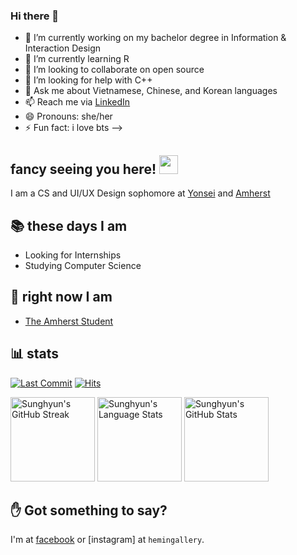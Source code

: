 ### Hi there 👋

- 🔭 I’m currently working on my bachelor degree in Information & Interaction Design
- 🌱 I’m currently learning R
- 👯 I’m looking to collaborate on open source
- 🤔 I’m looking for help with C++
- 💬 Ask me about Vietnamese, Chinese, and Korean languages
- 📫 Reach me via [LinkedIn](https://www.linkedin.com/in/phovu/)
- 😄 Pronouns: she/her
- ⚡ Fun fact: i love bts
-->
## fancy seeing you here! <img src="https://media4.giphy.com/media/3oEjI4sFlp73fvEYgw/200.gif" width="30px">

I am a CS and UI/UX Design sophomore at [Yonsei](https://www.yonsei.ac.kr/) and [Amherst](https://www.amherst.edu/)

## 📚 these days I am

- Looking for Internships
- Studying Computer Science

## 🚀 right now I am

- [The Amherst Student](https://amherststudent.com/)

## 📊 stats

[![Last Commit](https://img.shields.io/github/last-commit/anaclumos/anaclumos.svg)](https://github.com/anaclumos/anaclumos) [![Hits](https://hits.seeyoufarm.com/api/count/incr/badge.svg?url=https%3A%2F%2Fgithub.com%2Fanaclumos%2Fanaclumos)](https://github.com/anaclumos/anaclumos)

<img height="135px" alt="Sunghyun's GitHub Streak" src="https://github-readme-streak-stats.herokuapp.com/?user=anaclumos&theme=calm&hide_border=true"> <img height="135px" alt="Sunghyun's Language Stats" src="https://github-readme-stats.vercel.app/api/top-langs/?username=anaclumos&theme=calm&layout=compact&hide_border=true"> <img height="135px" alt="Sunghyun's GitHub Stats" src="https://github-readme-stats.vercel.app/api?username=anaclumos&show_icons=true&title_color=e07a5f&icon_color=ECAD53&text_color=eacfb4&bg_color=373f51&count_private=true&&hide_rank=true&hide_border=true">

## ✋ Got something to say?

I'm at [facebook](https://www.facebook.com/pvu23/) or [instagram] at `hemingallery`.
